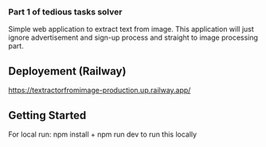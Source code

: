 ### Part 1 of tedious tasks solver 
Simple web application to extract text from image. This application will just ignore advertisement and sign-up process and straight to image processing part.

## Deployement (Railway)
https://textractorfromimage-production.up.railway.app/

## Getting Started
For local run: 
npm install + npm run dev to run this locally
